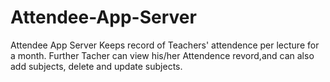 # Attendee-App-Server
Attendee App Server Keeps record of Teachers' attendence per lecture for a month. Further Tacher can view his/her Attendence revord,and can also add subjects, delete and update subjects.
